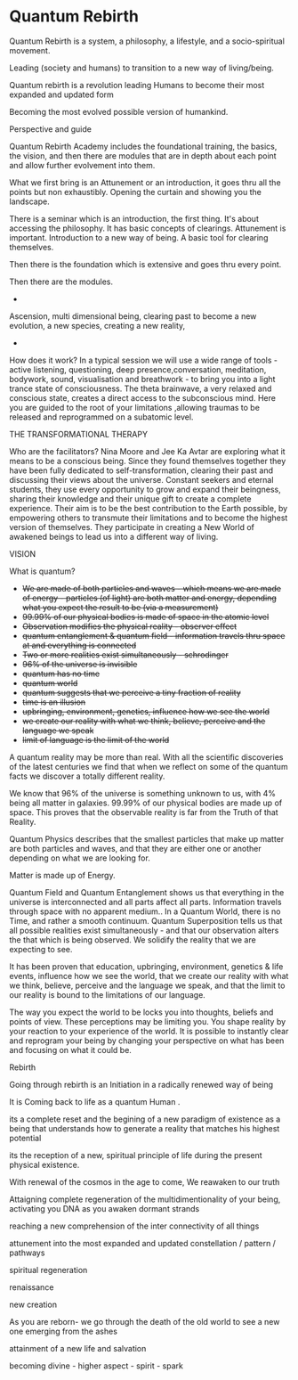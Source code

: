 # Quantum Rebirth

Quantum Rebirth is a system, a philosophy, a lifestyle, and a socio-spiritual movement.

Leading (society and humans) to transition to a new way of living/being. 

Quantum rebirth is a revolution leading Humans to become their most expanded and updated form 

Becoming the most evolved possible version of humankind.

Perspective and guide

Quantum Rebirth Academy includes the foundational training, the basics, the vision, and then there are modules that are in depth about each point and allow further evolvement into them.

What we first bring is an Attunement or an introduction, it goes thru all the points but non exhaustibly. Opening the curtain and showing you the landscape.

There is a seminar which is an introduction, the first thing. It's about accessing the philosophy. It has basic concepts of clearings. Attunement is important. Introduction to a new way of being. A basic tool for clearing themselves.

Then there is the foundation which is extensive and goes thru every point.

Then there are the modules.

-

Ascension, multi dimensional being, clearing past to become a new evolution, a new species, creating a new reality,  

-

How does it work?
In a typical session we will use a wide range of tools - active listening, questioning, deep presence,conversation, meditation, bodywork, sound, visualisation and breathwork - to bring you into a light trance state of consciousness. The theta brainwave, a very relaxed and conscious state, creates a direct access to the subconscious mind. Here you are guided to the root of your limitations ,allowing traumas to be released and reprogrammed on a subatomic level.

THE TRANSFORMATIONAL THERAPY

Who are the facilitators?
Nina Moore and Jee Ka Avtar are exploring what it means to be a conscious being.
Since they found themselves together they have been fully dedicated to self-transformation,
clearing their past and discussing their views about the universe.
Constant seekers and eternal students, they use every opportunity to grow and expand their beingness,
sharing their knowledge and their unique gift to create a complete experience.
Their aim is to be the best contribution to the Earth possible, by empowering others to transmute
their limitations and to become the highest version of themselves. They participate
in creating a New World of awakened beings to lead us into a different way of living.

VISION 

What is quantum? 

- ~~We are made of both particles and waves - which means we are made of energy - particles (of light) are both matter and energy, depending what you expect the result to be (via a measurement)~~
- ~~99.99% of our physical bodies is made of space in the atomic level~~
- ~~Observation modifies the physical reality - observer effect~~
- ~~quantum entanglement & quantum field - information travels thru space at and everything is connected~~
- ~~Two or more realities exist simultaneously - schrodinger~~
- ~~96% of the universe is invisible~~
- ~~quantum has no time~~
- ~~quantum world~~
- ~~quantum suggests that we perceive a tiny fraction of reality~~
- ~~time is an illusion~~
- ~~upbringing, environment, genetics, influence how we see the world~~
- ~~we create our reality with what we think, believe, perceive and the language we speak~~
- ~~limit of language is the limit of the world~~

A quantum reality may be more than real. With all the scientific discoveries of the latest centuries we find that when we reflect on some of the quantum facts we discover a totally different reality.

We know that 96% of the universe is something unknown to us, with 4% being all matter in galaxies. 99.99% of our physical bodies are made up of space. This proves that the observable reality is far from the Truth of that Reality.

Quantum Physics describes that the smallest particles that make up matter are both particles and waves, and that they are either one or another depending on what we are looking for. 

Matter is made up of Energy.

Quantum Field and Quantum Entanglement shows us that everything in the universe is interconnected and all parts affect all parts. Information travels through space with no apparent medium.. In a Quantum World, there is no Time, and rather a smooth continuum. Quantum Superposition tells us that all possible realities exist simultaneously - and that our observation alters the that which is being observed. We solidify the reality that we are expecting to see.

It has been proven that education, upbringing, environment, genetics & life events, influence how we see the world, that we create our reality with what we think, believe, perceive and the language we speak, and that the limit to our reality is bound to the limitations of our language.

The way you expect the world to be locks you into thoughts, beliefs and points of view. These perceptions may be limiting you. You shape reality by your reaction to your experience of the world. It is possible to instantly clear and reprogram your being by changing
your perspective on what has been and focusing on what it could be.

Rebirth

Going through rebirth is an Initiation in a radically renewed way of being

It is Coming back to life as a quantum Human .  

its a complete reset and the begining of a new paradigm of existence as a being that understands how to generate a reality that matches his highest potential 

 its the reception of a new, spiritual principle of life during the present physical existence.

 With renewal of the cosmos in the age to come, We reawaken to our truth 

Attaigning complete regeneration of the multidimentionality of your being, activating you DNA as you awaken dormant strands 

reaching a new comprehension of the inter connectivity of all things 

attunement into the most expanded and updated constellation / pattern /  pathways 

spiritual regeneration 

renaissance 

new creation 

As you are reborn- we go through the death of the old world to see a new one emerging from the ashes 

attainment of a new life and salvation

becoming divine - higher aspect - spirit - spark